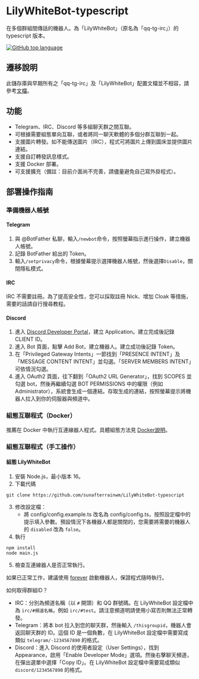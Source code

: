 LilyWhiteBot-typescript
===
在多個群組間傳話的機器人。為「LilyWhiteBot」（原名為「qq-tg-irc」）的 typescript 版本。

[![GitHub top language](https://img.shields.io/github/languages/top/sunafterrainwm/LilyWhiteBot-typescript?style=flat-square&logo=github)](https://github.com/sunafterrainwm/LilyWhiteBot-typescript)

## 遷移說明
此儲存庫與早期所有之「qq-tg-irc」及「LilyWhiteBot」配置文檔並不相容，請參考[文檔](https://github.com/sunafterrainwm/LilyWhiteBot-typescript/wiki/Migrate)。

## 功能
* Telegram、IRC、Discord 等多組聊天群之間互聯。
* 可根據需要組態單向互聯，或者將同一聊天軟體的多個分群互聯到一起。
* 支援圖片轉發。如不能傳送圖片（IRC），程式可將圖片上傳到圖床並提供圖片連結。
* 支援自訂轉發訊息樣式。
* 支援 Docker 部署。
* 可支援擴充（備註：目前介面尚不完善，請儘量避免自己寫外掛程式）。

## 部署操作指南
### 準備機器人帳號

#### Telegram
1. 與 @BotFather 私聊，輸入`/newbot`命令，按照螢幕指示進行操作，建立機器人帳號。
2. 記錄 BotFather 給出的 Token。
3. 輸入`/setprivacy`命令，根據螢幕提示選擇機器人帳號，然後選擇`Disable`，關閉隱私模式。

#### IRC
IRC 不需要註冊。為了提高安全性，您可以採取註冊 Nick、增加 Cloak 等措施，需要的話請自行搜尋教程。

#### Discord
1. 進入 [Discord Developer Portal](https://discordapp.com/developers/applications/)，建立 Application。建立完成後記錄 CLIENT ID。
2. 進入 Bot 頁面，點擊 Add Bot，建立機器人。建立成功後記錄 Token。
3. 在「Privileged Gateway Intents」一節找到「PRESENCE INTENT」及「MESSAGE CONTENT INTENT」並勾選。「SERVER MEMBERS INTENT」可依情況勾選。
4. 進入 OAuth2 頁面，往下翻到「OAuth2 URL Generator」，找到 SCOPES 並勾選 bot，然後再繼續勾選 BOT PERMISSIONS 中的權限（例如 Administrator），系統會生成一個連結。存取生成的連結，按照螢幕提示將機器人拉入到你的伺服器與頻道中。

### 組態互聯程式（Docker）
推薦在 Docker 中執行互連線器人程式。具體組態方法見 [Docker說明](README_Docker.md)。

### 組態互聯程式（手工操作）
#### 組態 LilyWhiteBot
1. 安裝 Node.js，最小版本 16。
2. 下載代碼
```
git clone https://github.com/sunafterrainwm/LilyWhiteBot-typescript
```
3. 修改設定檔：
    * 將 config/config.example.ts 改名為 config/config.ts，按照設定檔中的提示填入參數。預設情況下各機器人都是關閉的，您需要將需要的機器人的 `disabled` 改為 `false`。
4. 執行
```
npm install
node main.js
```
5. 檢查互連線器人是否正常執行。

如果已正常工作，建議使用 [forever](https://github.com/foreversd/forever) 啟動機器人，保證程式隨時執行。

如何取得群組ID？
* IRC：分別為頻道名稱（以 `#` 開頭）和 QQ 群號碼。在 LilyWhiteBot 設定檔中為 `irc/#頻道名稱`，例如 `irc/#test`。請注意頻道明請使用小寫否則無法正常轉發。
* Telegram：將本 bot 拉入到您的聊天群，然後輸入 `/thisgroupid`，機器人會返回聊天群的 ID。這個 ID 是一個負數，在 LilyWhiteBot 設定檔中需要寫成類似 `telegram/-1234567890` 的格式。
* Discord：進入 Discord 的使用者設定（User Settings），找到 Appearance，啟用「Enable Developer Mode」選項。然後右擊聊天頻道，在彈出選單中選擇「Copy ID」。在 LilyWhiteBot 設定檔中需要寫成類似 `discord/1234567890` 的格式。
